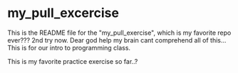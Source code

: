 # my_pull_excercise

This is the README file for the "my_pull_exercise", which is my favorite repo ever???
2nd try now.
Dear god help my brain cant comprehend all of this...
This is for our intro to programming class.

This is my favorite practice exercise so far..?
